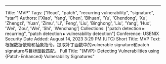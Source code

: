 ---
Title: "MVP"
Tags: ["Read", "patch", "recurring vulnerability", "signature", "star"]
Authors: ['Xiao', 'Yang', 'Chen', 'Bihuan', 'Yu', 'Chendong', 'Xu', 'Zhengzi', 'Yuan', 'Zimu', 'Li', 'Feng', 'Liu', 'Binghong', 'Liu', 'Yang', 'Huo', 'Wei', 'Zou', 'Wei', 'Shi', 'Wenchang']
Collections: ["patch detection ▸ recurring", "patch detection ▸ vulnerability detection"]
Conference: USENIX Security
Date Added: August 14, 2023 3:29 PM (UTC)
Short Title: MVP
Text: 根据数据依赖和抽象指令，提取补丁函数中的vulnerable signature和patch signature与目标函数匹配。
Full Title: "{MVP}: Detecting Vulnerabilities using {Patch-Enhanced} Vulnerability Signatures"
